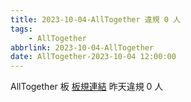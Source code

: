 ```yaml
---
title: 2023-10-04-AllTogether 違規 0 人
tags:
    - AllTogether
abbrlink: 2023-10-04-AllTogether
date: AllTogether-2023-10-04 12:00:00
---
```

AllTogether 板 [板規連結](https://www.ptt.cc/bbs/AllTogether/M.1643211430.A.5FB.html)
昨天違規 0 人
